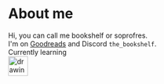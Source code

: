 # About me

Hi, you can call me bookshelf or soprofres. \
I'm on [Goodreads](https://www.goodreads.com/user/show/178027236-the-bookshelf) and Discord `the_bookshelf`. \
Currently learning \
<img src="https://github.com/soprofres/soprofres/assets/99349365/8a1e0315-421f-4579-ad46-bf0c152ad502" alt="drawing" width="40"/>
